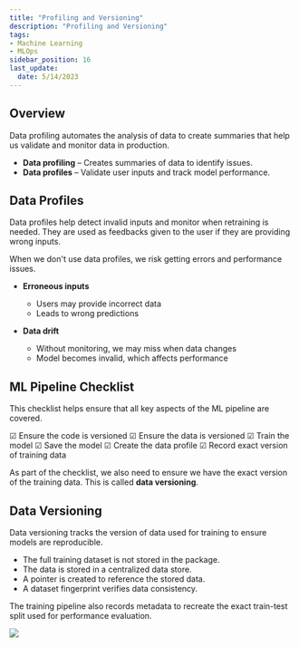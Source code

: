 ```yaml
---
title: "Profiling and Versioning"
description: "Profiling and Versioning"
tags: 
- Machine Learning
- MLOps
sidebar_position: 16
last_update:
  date: 5/14/2023
---
```


## Overview

Data profiling automates the analysis of data to create summaries that help us validate and monitor data in production. 

- **Data profiling** – Creates summaries of data to identify issues.
- **Data profiles** – Validate user inputs and track model performance.

## Data Profiles 

Data profiles help detect invalid inputs and monitor when retraining is needed. They are used as feedbacks given to the user if they are providing wrong inputs.

When we don't use data profiles, we risk getting errors and performance issues.

- **Erroneous inputs** 
  - Users may provide incorrect data
  - Leads to wrong predictions

- **Data drift** 
  - Without monitoring, we may miss when data changes
  - Model becomes invalid, which affects performance

## ML Pipeline Checklist 

This checklist helps ensure that all key aspects of the ML pipeline are covered.

☑ Ensure the code is versioned
☑ Ensure the data is versioned
☑ Train the model
☑ Save the model
☑ Create the data profile
☑ Record exact version of training data

As part of the checklist, we also need to ensure we have the exact version of the training data. This is called **data versioning**.

## Data Versioning

Data versioning tracks the version of data used for training to ensure models are reproducible.

- The full training dataset is not stored in the package.
- The data is stored in a centralized data store.
- A pointer is created to reference the stored data.
- A dataset fingerprint verifies data consistency.

The training pipeline also records metadata to recreate the exact train-test split used for performance evaluation.

<div class="img-center"> 

![](/img/docs/all-things-data-Page-29.png)

</div>

